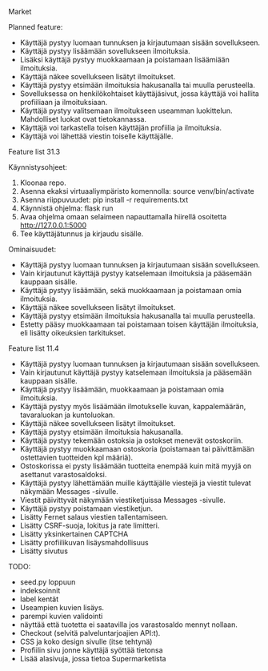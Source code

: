 Market

Planned feature:
* Käyttäjä pystyy luomaan tunnuksen ja kirjautumaan sisään sovellukseen.
* Käyttäjä pystyy lisäämään sovellukseen ilmoituksia. 
* Lisäksi käyttäjä pystyy muokkaamaan ja poistamaan lisäämiään ilmoituksia.
* Käyttäjä näkee sovellukseen lisätyt ilmoitukset. 
* Käyttäjä pystyy etsimään ilmoituksia hakusanalla tai muulla perusteella. 
* Sovelluksessa on henkilökohtaiset käyttäjäsivut, jossa käyttäjä voi hallita profiiliaan ja ilmoituksiaan.
* Käyttäjä pystyy valitsemaan ilmoitukseen useamman luokittelun. Mahdolliset luokat ovat tietokannassa.
* Käyttäjä voi tarkastella toisen käyttäjän profiilia ja ilmoituksia.
* Käyttäjä voi lähettää viestin toiselle käyttäjälle.

Feature list 31.3

Käynnistysohjeet:
1. Kloonaa repo.
2. Asenna ekaksi virtuaaliympäristo komennolla: source venv/bin/activate
3. Asenna riippuvuudet: pip install -r requirements.txt
4. Käynnistä ohjelma: flask run
5. Avaa ohjelma omaan selaimeen napauttamalla hiirellä osoitetta http://127.0.0.1:5000
6. Tee käyttäjätunnus ja kirjaudu sisälle.

Ominaisuudet:
* Käyttäjä pystyy luomaan tunnuksen ja kirjautumaan sisään sovellukseen.
* Vain kirjautunut käyttäjä pystyy katselemaan ilmoituksia ja pääsemään kauppaan sisälle.
* Käyttäjä pystyy lisäämään, sekä muokkaamaan ja poistamaan omia ilmoituksia.
* Käyttäjä näkee sovellukseen lisätyt ilmoitukset.
* Käyttäjä pystyy etsimään ilmoituksia hakusanalla tai muulla perusteella.
* Estetty pääsy muokkaamaan tai poistamaan toisen käyttäjän ilmoituksia, eli lisätty oikeuksien tarkitukset.

Feature list 11.4
* Käyttäjä pystyy luomaan tunnuksen ja kirjautumaan sisään sovellukseen.
* Vain kirjautunut käyttäjä pystyy katselemaan ilmoituksia ja pääsemään kauppaan sisälle.
* Käyttäjä pystyy lisäämään, muokkaamaan ja poistamaan omia ilmoituksia.
* Käyttäjä pystyy myös lisäämään ilmotukselle kuvan, kappalemäärän, tavaraluokan ja kuntoluokan.
* Käyttäjä näkee sovellukseen lisätyt ilmoitukset.
* Käyttäjä pystyy etsimään ilmoituksia hakusanalla.
* Käyttäjä pystyy tekemään ostoksia ja ostokset menevät ostoskoriin.
* Käyttäjä pystyy muokkaamaan ostoskoria (poistamaan tai päivittämään ostettavien tuotteiden kpl määriä).
* Ostoskorissa ei pysty lisäämään tuotteita enempää kuin mitä myyjä on asettanut varastosaldoksi.
* Käyttäjä pystyy lähettämään muille käyttäjälle viestejä ja viestit tulevat näkymään Messages -sivulle.
* Viestit päivittyvät näkymään viestiketjuissa Messages -sivulle.
* Käyttäjä pystyy poistamaan viestiketjun.
* Lisätty Fernet salaus viestien tallentamiseen.
* Lisätty CSRF-suoja, lokitus ja rate limitteri.
* Lisätty yksinkertainen CAPTCHA 
* Lisätty profiilikuvan lisäysmahdollisuus
* Lisätty sivutus

TODO:
- seed.py loppuun
- indeksoinnit
- label kentät
- Useampien kuvien lisäys.
- parempi kuvien validointi
- näyttää että tuotetta ei saatavilla jos varastosaldo mennyt nollaan.
- Checkout (selvitä palveluntarjoajien API:t).
- CSS ja koko design sivulle (itse tehtynä)
- Profiilin sivu jonne käyttäjä syöttää tietonsa
- Lisää alasivuja, jossa tietoa Supermarketista
